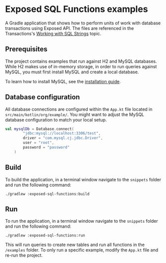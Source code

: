 # Exposed SQL Functions examples

A Gradle application that shows how to perform units of work with database transactions using Exposed API.
The files are referenced in the Transactions's [Working with SQL Strings](../../topics/Working-with-SQL-Strings.md) topic.

## Prerequisites

The project contains examples that run against H2 and MySQL databases. While H2 makes use of
in-memory storage, in order to run queries against MySQL, you must first install MySQL and create a local database.

To learn how to install MySQL, see the [installation guide](https://dev.mysql.com/doc/refman/8.4/en/installing.html).

## Database configuration

All database connections are configured within the `App.kt` file located in `src/main/kotlin/org/example/`.
You might want to adjust the MySQL database configuration to match your local setup.

```kotlin
val mysqlDb = Database.connect(
        "jdbc:mysql://localhost:3306/test",
        driver = "com.mysql.cj.jdbc.Driver",
        user = "root",
        password = "password"
    )
```

## Build

To build the application, in a terminal window navigate to the `snippets` folder and run the following command:

```shell
./gradlew :exposed-sql-functions:build
```

## Run

To run the application, in a terminal window navigate to the `snippets` folder and run the following command:

```shell
./gradlew :exposed-sql-functions:run
```

This will run queries to create new tables and run all functions in the `/examples` folder.
To only run a specific example, modify the `App.kt` file and re-run the project.
